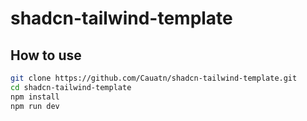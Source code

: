 # shadcn-tailwind-template
## How to use

```bash
git clone https://github.com/Cauatn/shadcn-tailwind-template.git
cd shadcn-tailwind-template
npm install
npm run dev
```

